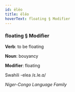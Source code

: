 ```yaml
---
id: ëlëo
title: ëlëo
hoverText: floating § Modifier
---
```


### floating § Modifier

**Verb**: to be floating

**Noun**: bouyancy

**Modifier**: floating

Swahili -elea /ɛ.le.ɑ/

*Niger-Congo Language Family*